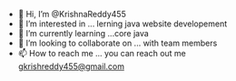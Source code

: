 - 👋 Hi, I’m @KrishnaReddy455
- 👀 I’m interested in ... lerning java website developement 
- 🌱 I’m currently learning ...core java
- 💞️ I’m looking to collaborate on ... with team members
- 📫 How to reach me ... you can reach out me gkrishreddy455@gmail.com

<!---
KrishnaReddy455/KrishnaReddy455 is a ✨ special ✨ repository because its `README.md` (this file) appears on your GitHub profile.
You can click the Preview link to take a look at your changes.
--->
